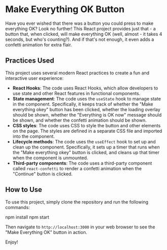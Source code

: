 # Make Everything OK Button

Have you ever wished that there was a button you could press to make everything OK? Look no further! This React project provides just that - a button that, when clicked, will make everything OK (well, almost - it takes 4 seconds, but who's counting?). And if that's not enough, it even adds a confetti animation for extra flair.

## Practices Used

This project uses several modern React practices to create a fun and interactive user experience:

- **React Hooks**: The code uses React Hooks, which allow developers to use state and other React features in functional components.
- **State management**: The code uses the `useState` hook to manage state in the component. Specifically, it keeps track of whether the "Make everything okey" button has been clicked, whether the loading overlay should be shown, whether the "Everything is OK now" message should be shown, and whether the confetti animation should be shown.
- **CSS styles**: The code uses CSS to style the button and other elements on the page. The styles are defined in a separate CSS file and imported into the component.
- **Lifecycle methods**: The code uses the `useEffect` hook to set up and clean up the component. Specifically, it sets up a timer that runs when the "Make everything okey" button is clicked, and cleans up that timer when the component is unmounted.
- **Third-party components**: The code uses a third-party component called `react-confetti` to render a confetti animation when the "Continue" button is clicked.

## How to Use

To use this project, simply clone the repository and run the following commands:

npm install
npm start

Then navigate to `http://localhost:3000` in your web browser to see the "Make Everything OK" button in action.

Enjoy!
